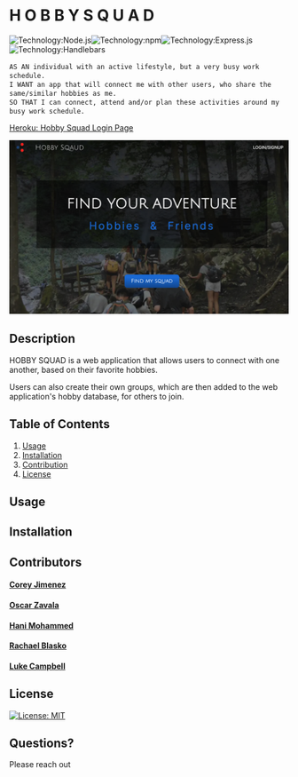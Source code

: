 # H O B B Y S Q U A D

![Technology:Node.js](https://img.shields.io/badge/Node.js-339933?style=for-the-badge&logo=nodedotjs&logoColor=white)![Technology:npm](https://img.shields.io/badge/npm-CB3837?style=for-the-badge&logo=npm&logoColor=white)![Technology:Express.js](https://img.shields.io/badge/Express.js-000000?style=for-the-badge&logo=express&logoColor=white)![Technology:Handlebars](https://img.shields.io/badge/Handlebars.js-f0772b?style=for-the-badge&logo=handlebarsdotjs&logoColor=black)

```
AS AN individual with an active lifestyle, but a very busy work schedule.
I WANT an app that will connect me with other users, who share the same/similar hobbies as me.
SO THAT I can connect, attend and/or plan these activities around my busy work schedule.
```

[Heroku: Hobby Squad Login Page](https://hobby-squad-5f393c2c1261.herokuapp.com/login)
  
![ALT](/public/images/SS-HobbySquad.png)
## Description
HOBBY SQUAD is a web application that allows users to connect with one another, based on their favorite hobbies.

Users can also create their own groups, which are then added to the web application's hobby database, for others to join.
## Table of Contents
1. [Usage](#usage)
2. [Installation](#installation)
3. [Contribution](#contribution)
4. [License](#license)
## Usage

## Installation

## Contributors

#### [Corey Jimenez](https://github.com/jimenez2society)
#### [Oscar Zavala](https://github.com/rocas3096)
#### [Hani Mohammed](https://github.com/haniadenm)
#### [Rachael Blasko](https://github.com/missblasko)
#### [Luke Campbell](https://github.com/lbcamp1117)
  
## License
[![License: MIT](https://img.shields.io/badge/License-MIT-yellow.svg)](https://opensource.org/licenses/MIT) 
## Questions?
Please reach out
  
